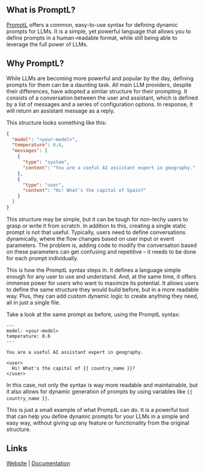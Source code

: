 ## What is PromptL?

[PromptL](https://promptl.ai/) offers a common, easy-to-use syntax for defining dynamic prompts for LLMs. It is a simple, yet powerful language that allows you to define prompts in a human-readable format, while still being able to leverage the full power of LLMs.

## Why PromptL?

While LLMs are becoming more powerful and popular by the day, defining prompts for them can be a daunting task. All main LLM providers, despite their differences, have adopted a similar structure for their prompting. It consists of a conversation between the user and assistant, which is defined by a list of messages and a series of configuration options. In response, it will return an assistant message as a reply.

This structure looks something like this:

```json
{
  "model": "<your-model>",
  "temperature": 0.6,
  "messages": [
    {
      "type": "system",
      "content": "You are a useful AI assistant expert in geography."
    },
    {
      "type": "user",
      "content": "Hi! What's the capital of Spain?"
    }
  ]
}
```

This structure may be simple, but it can be tough for non-techy users to grasp or write it from scratch. In addition to this, creating a single static prompt is not that useful. Typically, users need to define conversations dynamically, where the flow changes based on user input or event parameters. The problem is, adding code to modify the conversation based on these parameters can get confusing and repetitive – it needs to be done for each prompt individually.

This is how the PromptL syntax steps in. It defines a language simple enough for any user to use and understand. And, at the same time, it offers immense power for users who want to maximize its potential. It allows users to define the same structure they would build before, but in a more readable way. Plus, they can add custom dynamic logic to create anything they need, all in just a single file.

Take a look at the same prompt as before, using the PromptL syntax:

```plaintext
---
model: <your-model>
temperature: 0.6
---

You are a useful AI assistant expert in geography.

<user>
  Hi! What's the capital of {{ country_name }}?
</user>
```

In this case, not only the syntax is way more readable and maintainable, but it also allows for dynamic generation of prompts by using variables like `{{ country_name }}`.

This is just a small example of what PromptL can do. It is a powerful tool that can help you define dynamic prompts for your LLMs in a simple and easy way, without giving up any feature or functionality from the original structure.

## Links

[Website](https://promptl.ai/) | [Documentation](https://docs.latitude.so/promptl/getting-started/introduction)
